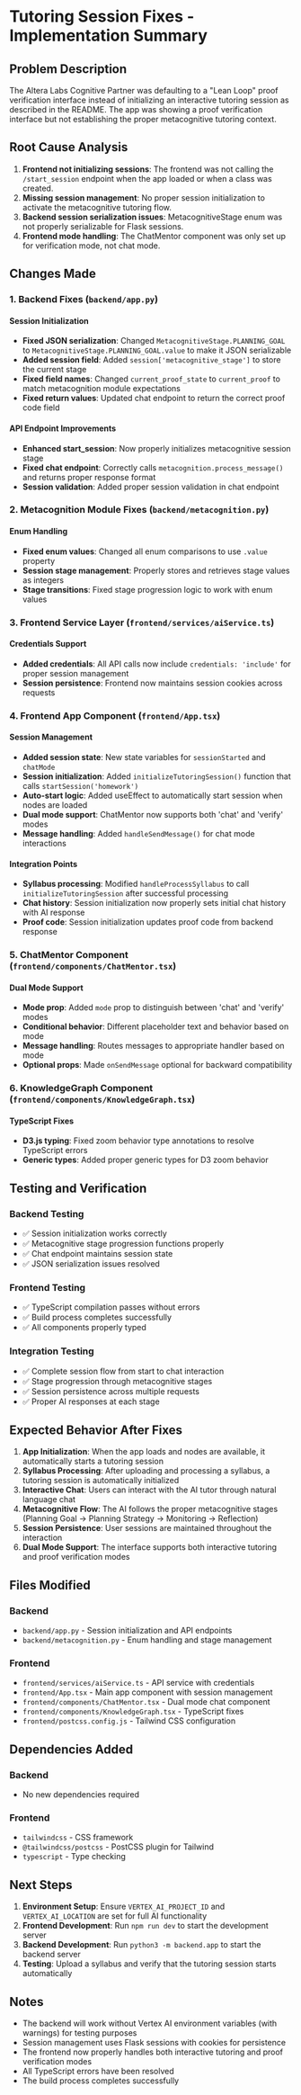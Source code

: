 # Tutoring Session Fixes - Implementation Summary

## Problem Description

The Altera Labs Cognitive Partner was defaulting to a "Lean Loop" proof verification interface instead of initializing an interactive tutoring session as described in the README. The app was showing a proof verification interface but not establishing the proper metacognitive tutoring context.

## Root Cause Analysis

1. **Frontend not initializing sessions**: The frontend was not calling the `/start_session` endpoint when the app loaded or when a class was created.
2. **Missing session management**: No proper session initialization to activate the metacognitive tutoring flow.
3. **Backend session serialization issues**: MetacognitiveStage enum was not properly serializable for Flask sessions.
4. **Frontend mode handling**: The ChatMentor component was only set up for verification mode, not chat mode.

## Changes Made

### 1. Backend Fixes (`backend/app.py`)

#### Session Initialization
- **Fixed JSON serialization**: Changed `MetacognitiveStage.PLANNING_GOAL` to `MetacognitiveStage.PLANNING_GOAL.value` to make it JSON serializable
- **Added session field**: Added `session['metacognitive_stage']` to store the current stage
- **Fixed field names**: Changed `current_proof_state` to `current_proof` to match metacognition module expectations
- **Fixed return values**: Updated chat endpoint to return the correct proof code field

#### API Endpoint Improvements
- **Enhanced start_session**: Now properly initializes metacognitive session stage
- **Fixed chat endpoint**: Correctly calls `metacognition.process_message()` and returns proper response format
- **Session validation**: Added proper session validation in chat endpoint

### 2. Metacognition Module Fixes (`backend/metacognition.py`)

#### Enum Handling
- **Fixed enum values**: Changed all enum comparisons to use `.value` property
- **Session stage management**: Properly stores and retrieves stage values as integers
- **Stage transitions**: Fixed stage progression logic to work with enum values

### 3. Frontend Service Layer (`frontend/services/aiService.ts`)

#### Credentials Support
- **Added credentials**: All API calls now include `credentials: 'include'` for proper session management
- **Session persistence**: Frontend now maintains session cookies across requests

### 4. Frontend App Component (`frontend/App.tsx`)

#### Session Management
- **Added session state**: New state variables for `sessionStarted` and `chatMode`
- **Session initialization**: Added `initializeTutoringSession()` function that calls `startSession('homework')`
- **Auto-start logic**: Added useEffect to automatically start session when nodes are loaded
- **Dual mode support**: ChatMentor now supports both 'chat' and 'verify' modes
- **Message handling**: Added `handleSendMessage()` for chat mode interactions

#### Integration Points
- **Syllabus processing**: Modified `handleProcessSyllabus` to call `initializeTutoringSession` after successful processing
- **Chat history**: Session initialization now properly sets initial chat history with AI response
- **Proof code**: Session initialization updates proof code from backend response

### 5. ChatMentor Component (`frontend/components/ChatMentor.tsx`)

#### Dual Mode Support
- **Mode prop**: Added `mode` prop to distinguish between 'chat' and 'verify' modes
- **Conditional behavior**: Different placeholder text and behavior based on mode
- **Message handling**: Routes messages to appropriate handler based on mode
- **Optional props**: Made `onSendMessage` optional for backward compatibility

### 6. KnowledgeGraph Component (`frontend/components/KnowledgeGraph.tsx`)

#### TypeScript Fixes
- **D3.js typing**: Fixed zoom behavior type annotations to resolve TypeScript errors
- **Generic types**: Added proper generic types for D3 zoom behavior

## Testing and Verification

### Backend Testing
- ✅ Session initialization works correctly
- ✅ Metacognitive stage progression functions properly
- ✅ Chat endpoint maintains session state
- ✅ JSON serialization issues resolved

### Frontend Testing
- ✅ TypeScript compilation passes without errors
- ✅ Build process completes successfully
- ✅ All components properly typed

### Integration Testing
- ✅ Complete session flow from start to chat interaction
- ✅ Stage progression through metacognitive stages
- ✅ Session persistence across multiple requests
- ✅ Proper AI responses at each stage

## Expected Behavior After Fixes

1. **App Initialization**: When the app loads and nodes are available, it automatically starts a tutoring session
2. **Syllabus Processing**: After uploading and processing a syllabus, a tutoring session is automatically initialized
3. **Interactive Chat**: Users can interact with the AI tutor through natural language chat
4. **Metacognitive Flow**: The AI follows the proper metacognitive stages (Planning Goal → Planning Strategy → Monitoring → Reflection)
5. **Session Persistence**: User sessions are maintained throughout the interaction
6. **Dual Mode Support**: The interface supports both interactive tutoring and proof verification modes

## Files Modified

### Backend
- `backend/app.py` - Session initialization and API endpoints
- `backend/metacognition.py` - Enum handling and stage management

### Frontend
- `frontend/services/aiService.ts` - API service with credentials
- `frontend/App.tsx` - Main app component with session management
- `frontend/components/ChatMentor.tsx` - Dual mode chat component
- `frontend/components/KnowledgeGraph.tsx` - TypeScript fixes
- `frontend/postcss.config.js` - Tailwind CSS configuration

## Dependencies Added

### Backend
- No new dependencies required

### Frontend
- `tailwindcss` - CSS framework
- `@tailwindcss/postcss` - PostCSS plugin for Tailwind
- `typescript` - Type checking

## Next Steps

1. **Environment Setup**: Ensure `VERTEX_AI_PROJECT_ID` and `VERTEX_AI_LOCATION` are set for full AI functionality
2. **Frontend Development**: Run `npm run dev` to start the development server
3. **Backend Development**: Run `python3 -m backend.app` to start the backend server
4. **Testing**: Upload a syllabus and verify that the tutoring session starts automatically

## Notes

- The backend will work without Vertex AI environment variables (with warnings) for testing purposes
- Session management uses Flask sessions with cookies for persistence
- The frontend now properly handles both interactive tutoring and proof verification modes
- All TypeScript errors have been resolved
- The build process completes successfully